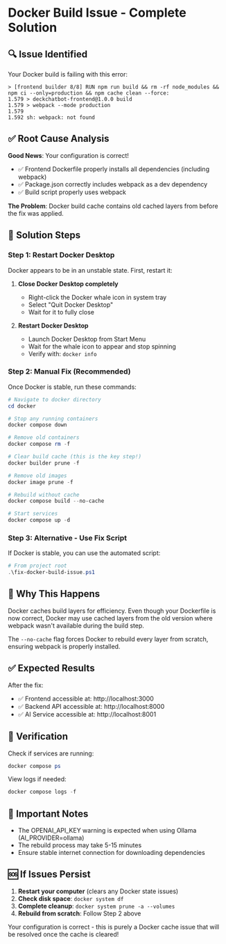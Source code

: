 # Docker Build Issue - Complete Solution

## 🔍 Issue Identified

Your Docker build is failing with this error:
```
> [frontend builder 8/8] RUN npm run build && rm -rf node_modules && npm ci --only=production && npm cache clean --force:
1.579 > deckchatbot-frontend@1.0.0 build
1.579 > webpack --mode production
1.579
1.592 sh: webpack: not found
```

## ✅ Root Cause Analysis

**Good News**: Your configuration is correct!
- ✅ Frontend Dockerfile properly installs all dependencies (including webpack)
- ✅ Package.json correctly includes webpack as a dev dependency
- ✅ Build script properly uses webpack

**The Problem**: Docker build cache contains old cached layers from before the fix was applied.

## 🚀 Solution Steps

### Step 1: Restart Docker Desktop

Docker appears to be in an unstable state. First, restart it:

1. **Close Docker Desktop completely**
   - Right-click the Docker whale icon in system tray
   - Select "Quit Docker Desktop"
   - Wait for it to fully close

2. **Restart Docker Desktop**
   - Launch Docker Desktop from Start Menu
   - Wait for the whale icon to appear and stop spinning
   - Verify with: `docker info`

### Step 2: Manual Fix (Recommended)

Once Docker is stable, run these commands:

```powershell
# Navigate to docker directory
cd docker

# Stop any running containers
docker compose down

# Remove old containers
docker compose rm -f

# Clear build cache (this is the key step!)
docker builder prune -f

# Remove old images
docker image prune -f

# Rebuild without cache
docker compose build --no-cache

# Start services
docker compose up -d
```

### Step 3: Alternative - Use Fix Script

If Docker is stable, you can use the automated script:

```powershell
# From project root
.\fix-docker-build-issue.ps1
```

## 🎯 Why This Happens

Docker caches build layers for efficiency. Even though your Dockerfile is now correct, Docker may use cached layers from the old version where webpack wasn't available during the build step.

The `--no-cache` flag forces Docker to rebuild every layer from scratch, ensuring webpack is properly installed.

## ✅ Expected Results

After the fix:
- ✅ Frontend accessible at: http://localhost:3000
- ✅ Backend API accessible at: http://localhost:8000
- ✅ AI Service accessible at: http://localhost:8001

## 🔧 Verification

Check if services are running:
```powershell
docker compose ps
```

View logs if needed:
```powershell
docker compose logs -f
```

## 📝 Important Notes

- The OPENAI_API_KEY warning is expected when using Ollama (AI_PROVIDER=ollama)
- The rebuild process may take 5-15 minutes
- Ensure stable internet connection for downloading dependencies

## 🆘 If Issues Persist

1. **Restart your computer** (clears any Docker state issues)
2. **Check disk space**: `docker system df`
3. **Complete cleanup**: `docker system prune -a --volumes`
4. **Rebuild from scratch**: Follow Step 2 above

Your configuration is correct - this is purely a Docker cache issue that will be resolved once the cache is cleared!
